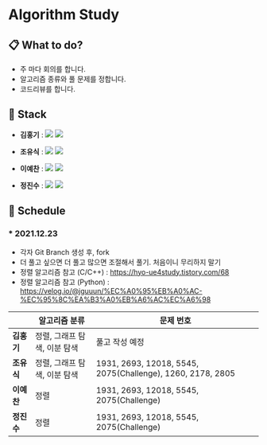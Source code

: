 # Algorithm Study

## 📋 What to do?

* 주 마다 회의를 합니다.
* 알고리즘 종류와 풀 문제를 정합니다.
* 코드리뷰를 합니다.

## 🔨 Stack

* **김홍기** : <img src="https://img.shields.io/badge/C/C++-00599C?style=flat-square&logo=C++&logoColor=white"/> <img src="https://img.shields.io/badge/Visual Studio-5C2D91?style=flat-square&logo=Visual Studio&logoColor=white"/>

* **조유식** : <img src="https://img.shields.io/badge/C/C++-00599C?style=flat-square&logo=C++&logoColor=white"/> <img src="https://img.shields.io/badge/Visual Studio-5C2D91?style=flat-square&logo=Visual Studio&logoColor=white"/>

* **이예찬** : <img src="https://img.shields.io/badge/C/C++-00599C?style=flat-square&logo=C++&logoColor=white"/> <img src="https://img.shields.io/badge/Visual Studio-5C2D91?style=flat-square&logo=Visual Studio&logoColor=white"/>

* **정진수** : <img src="https://img.shields.io/badge/Python-000000C?style=flat-square&logo=Python&logoColor=white"/> <img src="https://img.shields.io/badge/Visual Studio Code-007ACC?style=flat-square&logo=Visual Studio Code&logoColor=white"/>

## 📌 **Schedule**

### * 2021.12.23

* 각자 Git Branch 생성 후, fork
* 더 풀고 싶으면 더 풀고 많으면 조절해서 풀기. 처음이니 무리하지 말기
* 정렬 알고리즘 참고 (C/C++) : https://hyo-ue4study.tistory.com/68
* 정렬 알고리즘 참고 (Python) :  https://velog.io/@jguuun/%EC%A0%95%EB%A0%AC-%EC%95%8C%EA%B3%A0%EB%A6%AC%EC%A6%98

||알고리즘 분류|문제 번호|
|------|---|---|
|**김홍기**|정렬, 그래프 탐색, 이분 탐색|풀고 작성 예정|
|**조유식**|정렬, 그래프 탐색, 이분 탐색|1931, 2693, 12018, 5545, 2075(Challenge), 1260, 2178, 2805|
|**이예찬**|정렬|1931, 2693, 12018, 5545, 2075(Challenge)|
|**정진수**|정렬|1931, 2693, 12018, 5545, 2075(Challenge)|

